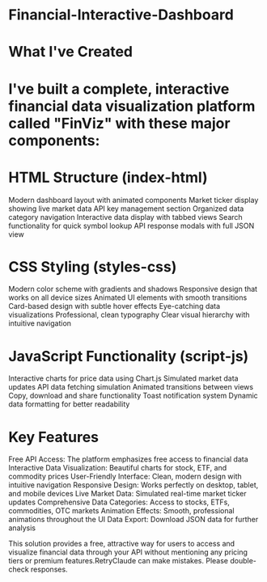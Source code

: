 # Financial-Interactive-Dashboard
# What I've Created
# I've built a complete, interactive financial data visualization platform called "FinViz" with these major components:

# HTML Structure (index-html)

Modern dashboard layout with animated components
Market ticker display showing live market data
API key management section
Organized data category navigation
Interactive data display with tabbed views
Search functionality for quick symbol lookup
API response modals with full JSON view


# CSS Styling (styles-css)

Modern color scheme with gradients and shadows
Responsive design that works on all device sizes
Animated UI elements with smooth transitions
Card-based design with subtle hover effects
Eye-catching data visualizations
Professional, clean typography
Clear visual hierarchy with intuitive navigation


# JavaScript Functionality (script-js)

Interactive charts for price data using Chart.js
Simulated market data updates
API data fetching simulation
Animated transitions between views
Copy, download and share functionality
Toast notification system
Dynamic data formatting for better readability



# Key Features

Free API Access: The platform emphasizes free access to financial data
Interactive Data Visualization: Beautiful charts for stock, ETF, and commodity prices
User-Friendly Interface: Clean, modern design with intuitive navigation
Responsive Design: Works perfectly on desktop, tablet, and mobile devices
Live Market Data: Simulated real-time market ticker updates
Comprehensive Data Categories: Access to stocks, ETFs, commodities, OTC markets
Animation Effects: Smooth, professional animations throughout the UI
Data Export: Download JSON data for further analysis

This solution provides a free, attractive way for users to access and visualize financial data through your API without mentioning any pricing tiers or premium features.RetryClaude can make mistakes. Please double-check responses.

